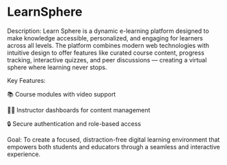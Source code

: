 # LearnSphere
Description:
Learn Sphere is a dynamic e-learning platform designed to make knowledge accessible, personalized, and engaging for learners across all levels. The platform combines modern web technologies with intuitive design to offer features like curated course content, progress tracking, interactive quizzes, and peer discussions — creating a virtual sphere where learning never stops.

Key Features:

📚 Course modules with video support

👨‍🏫 Instructor dashboards for content management

🔒 Secure authentication and role-based access

Goal:
To create a focused, distraction-free digital learning environment that empowers both students and educators through a seamless and interactive experience.

